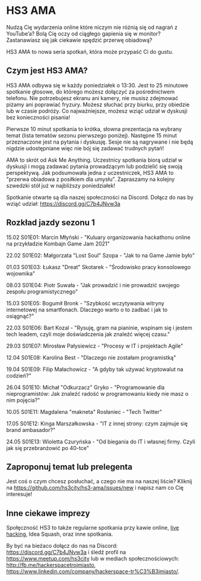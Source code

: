 # HS3 AMA

Nudzą Cię wydarzenia online które niczym nie różnią się od nagrań z YouTube’a? Bolą Cię oczy od ciągłego gapienia się w monitor? Zastanawiasz się jak ciekawie spędzić przerwę obiadową?

HS3 AMA to nowa seria spotkań, która może przypaść Ci do gustu.

## Czym jest HS3 AMA?

HS3 AMA odbywa się w każdy poniedziałek o 13:30. Jest to 25 minutowe spotkanie głosowe, do którego możesz dołączyć za pośrednictwem telefonu. Nie potrzebujesz ekranu ani kamery, nie musisz zdejmować piżamy ani poprawiać fryzury. Możesz słuchać przy biurku, przy obiedzie lub w czasie podróży. Co najważniejsze, możesz wziąć udział w dyskusji bez konieczności pisania!

Pierwsze 10 minut spotkania to krótka, słowna prezentacja na wybrany temat (lista tematów sezonu pierwszego poniżej). Następne 15 minut przeznaczone jest na pytania i dyskusję. Sesje nie są nagrywane i nie będą nigdzie udostępniane więc nie bój się zadawać trudnych pytań!

AMA to skrót od Ask Me Anything. Uczestnicy spotkania biorą udział w dyskusji i mogą zadawać pytania prowadzącym lub podzielić się swoją perspektywą. Jak podsumowała jedna z uczestniczek, HS3 AMA to "przerwa obiadowa z posiłkiem dla umysłu". Zapraszamy na kolejny szwedzki stół już w najbliższy poniedziałek!

Spotkanie otwarte są dla naszej społeczności na Discord. Dołącz do nas by wziąć udział: <https://discord.gg/C7b4JNvw3a>

## Rozkład jazdy sezonu 1

15.02 S01E01: Marcin Młyński - "Kuluary organizowania hackathonu online na przykładzie Kombajn Game Jam 2021"

22.02 S01E02: Małgorzata "Lost Soul" Szopa - "Jak to na Game Jamie było"

01.03 S01E03: Łukasz "Dreat" Skotarek - "Środowisko pracy konsolowego wojownika"

08.03 S01E04: Piotr Suwała - "Jak prowadzić i nie prowadzić swojego zespołu programistycznego"

15.03 S01E05: Bogumił Bronk - "Szybkość wczytywania witryny internetowej na smartfonach. Dlaczego warto o to zadbać i jak to osiągnąć?"

22.03 S01E06: Bart Kozal - "Rysuję, gram na pianinie, wspinam się i jestem tech leadem, czyli moje doświadczenia jak znaleźć więcej czasu."

29.03 S01E07: Mirosław Pałysiewicz - "Procesy w IT i projektach Agile"

12.04 S01E08: Karolina Best - "Dlaczego nie zostałam programistką"

19.04 S01E09: Filip Małachowicz - "A gdyby tak używać kryptowalut na codzień?"

26.04 S01E10: Michał "Odkurzacz" Gryko - "Programowanie dla nieprogramistów: Jak znaleźć radość w programowaniu kiedy nie masz o nim pojęcia?"

10.05 S01E11: Magdalena "makneta" Rosłaniec - "Tech Twitter"

17.05 S01E12: Kinga Marszałkowska - "IT z innej strony: czym zajmuje się brand ambasador?"

24.05 S01E13: Wioletta Czuryńska - "Od biegania do IT i własnej firmy. Czyli jak się przebranżowić po 40-tce"

## Zaproponuj temat lub prelegenta

Jest coś o czym chcesz posłuchać, a czego nie ma na naszej liście? Kliknij na <https://github.com/hs3city/hs3-ama/issues/new> i napisz nam co Cię interesuje!

## Inne ciekawe imprezy

Społęczność HS3 to także regularne spotkania przy kawie online, [live hacking](https://github.com/hs3city/live-hacking), Idea Squash, oraz inne spotkania.

By być na bieżaco dołącz do nas na Discord:  <https://discord.gg/C7b4JNvw3a> i śledź profil na <https://www.meetup.com/hs3city> lub w mediach społecznościowych: <http://fb.me/hackerspacetrojmiasto>, <https://www.linkedin.com/company/hackerspace-tr%C3%B3jmiasto/>.
